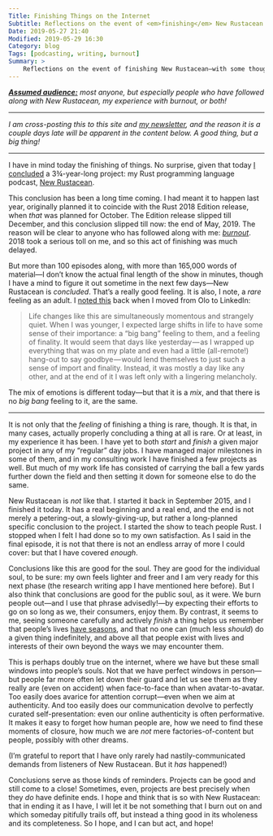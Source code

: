 ```yaml
---
Title: Finishing Things on the Internet
Subtitle: Reflections on the event of <em>finishing</em> New Rustacean.
Date: 2019-05-27 21:40
Modified: 2019-05-29 16:30
Category: blog
Tags: [podcasting, writing, burnout]
Summary: >
    Reflections on the event of finishing New Rustacean—with some thoughts on the goodness of finishing things both for individuals and for the public which observes them.
---
```


<i><b>[Assumed audience:][aa]</b> most anyone, but especially people who have followed along with New Rustacean, my experience with burnout, or both!</i>

[aa]: https://www.chriskrycho.com/2018/assumed-audiences.html

---

<i>I am cross-posting this to this site and [my newsletter], and the reason it is a couple days late will be apparent in the content below. A *good* thing, but a big thing!</i>

[my newsletter]: https://buttondown.email/chriskrycho

---

I have in mind today the finishing of things. No surprise, given that today [I concluded][Happy Coding] a 3¾-year-long project: my Rust programming language podcast, [New Rustacean].

[Happy Coding]: https://newrustacean.com/show_notes/meta/_3/
[New Rustacean]: https://newrustacean.com

This conclusion has been a long time coming. I had meant it to happen last year, originally planned it to coincide with the Rust 2018 Edition release, when *that* was planned for October. The Edition release slipped till December, and this conclusion slipped till now: the end of May, 2019. The reason will be clear to anyone who has followed along with me: *[burnout]*. 2018 took a serious toll on me, and so this act of finishing was much delayed.

[burnout]: https://www.chriskrycho.com/burnout

But more than 100 episodes along, with more than 165,000 words of material—I don’t know the actual final length of the show in minutes, though I have a mind to figure it out sometime in the next few days—New Rustacean is *concluded*. That’s a really good feeling. It is also, I note, a *rare* feeling as an adult. I [noted this] back when I moved from Olo to LinkedIn:

> Life changes like this are simultaneously momentous and strangely quiet. When I was younger, I expected large shifts in life to have some sense of their importance: a “big bang” feeling to them, and a feeling of finality. It would seem that days like yesterday — as I wrapped up everything that was on my plate and even had a little (all-remote!) hang-out to say goodbye — would lend themselves to just such a sense of import and finality. Instead, it was mostly a day like any other, and at the end of it I was left only with a lingering melancholy.

[noted this]: https://www.chriskrycho.com/2019/a-new-job.html#ii.-on-the-experience-of-change-as-an-adult "A New Job – On the Experience of Change as an Adult"

The mix of emotions is different today—but that it is a *mix*, and that there is no *big bang* feeling to it, are the same.

---

It is not only that the *feeling* of finishing a thing is rare, though. It is that, in many cases, actually properly concluding a thing at all is rare. Or at least, in my experience it has been. I have yet to both *start* and *finish* a given major project in any of my “regular” day jobs. I have managed major milestones in some of them, and in my consulting work I have finished a few projects as well. But much of my work life has consisted of carrying the ball a few yards further down the field and then setting it down for someone else to do the same.

New Rustacean is *not* like that. I started it back in September 2015, and I finished it today. It has a real beginning and a real end, and the end is not merely a petering-out, a slowly-giving-up, but rather a long-planned specific conclusion to the project. I started the show to teach people Rust. I stopped when I felt I had done so to my own satisfaction. As I said in the final episode, it is not that there is not an endless array of more I could cover: but that I have covered *enough*.

Conclusions like this are good for the soul. They are good for the individual soul, to be sure: my own feels lighter and freer and I am very ready for this next phase (the research writing app I have mentioned here before). But I also think that conclusions are good for the public soul, as it were. We burn people out—and I use that phrase advisedly!—by expecting their efforts to go on so long as we, their consumers, enjoy them. By contrast, it seems to me, seeing someone carefully and actively *finish* a thing helps us remember that people’s lives [have seasons], and that no one can (much less *should*) do a given thing indefinitely, and above all that people exist with lives and interests of their own beyond the ways we may encounter them.

[have seasons]: https://www.chriskrycho.com/2018/intentional-cyclicality.html

This is perhaps doubly true on the internet, where we have but these small windows into people’s souls. Not that we have perfect windows in person—but people far more often let down their guard and let us see them as they really are (even on accident) when face-to-face than when avatar-to-avatar. Too easily does avarice for attention corrupt—even when we aim at authenticity. And too easily does our communication devolve to perfectly curated self-presentation: even our online authenticity is often performative. It makes it easy to forget how human people are, how we need to find these moments of closure, how much we are *not* mere factories-of-content but people, possibly with other dreams.

(I’m grateful to report that I have only rarely had nastily-communicated demands from listeners of New Rustacean. But it *has* happened!)

Conclusions serve as those kinds of reminders. Projects can be good and still come to a close! Sometimes, even, projects are best precisely when they *do* have definite ends. I hope and think that is so with New Rustacean: that in ending it as I have, I will let it be not something that I burn out on and which someday pitifully trails off, but instead a thing good in its wholeness and its completeness. So I hope, and I can but act, and hope!
